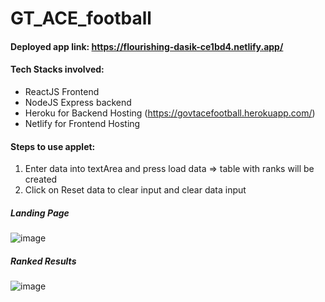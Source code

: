 # GT_ACE_football

#### Deployed app link: https://flourishing-dasik-ce1bd4.netlify.app/

#### Tech Stacks involved:
- ReactJS Frontend
- NodeJS Express backend
- Heroku for Backend Hosting (https://govtacefootball.herokuapp.com/)
- Netlify for Frontend Hosting 

#### Steps to use applet:
1. Enter data into textArea and press load data => table with ranks will be created
2. Click on Reset data to clear input and clear data input
##### Landing Page
![image](https://user-images.githubusercontent.com/54022757/189691481-588c4980-3086-49ac-b350-03caae664a7f.png)
##### Ranked Results
![image](https://user-images.githubusercontent.com/54022757/189692068-04e28e88-fddf-45c9-902e-4bb43d44edb9.png)
